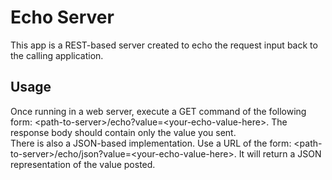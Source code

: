 # Echo Server #
This app is a REST-based server created to echo the request input back to the calling application.  

## Usage ##
Once running in a web server, execute a GET command of the following form: &lt;path-to-server&gt;/echo?value=&lt;your-echo-value-here&gt;.  The response body should contain only the value you sent.  
There is also a JSON-based implementation.  Use a URL of the form: &lt;path-to-server&gt;/echo/json?value=&lt;your-echo-value-here&gt;.  It will return a JSON representation of the value posted.